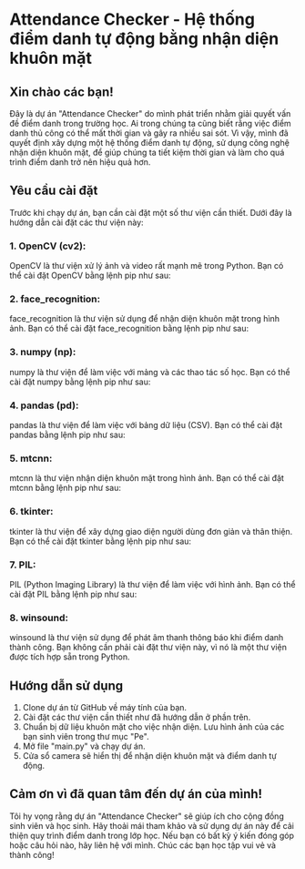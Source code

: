 # Attendance Checker - Hệ thống điểm danh tự động bằng nhận diện khuôn mặt

## Xin chào các bạn!
Đây là dự án "Attendance Checker" do mình phát triển nhằm giải quyết vấn đề điểm danh trong trường học. Ai trong chúng ta cũng biết rằng việc điểm danh thủ công có thể mất thời gian và gây ra nhiều sai sót. Vì vậy, mình đã quyết định xây dựng một hệ thống điểm danh tự động, sử dụng công nghệ nhận diện khuôn mặt, để giúp chúng ta tiết kiệm thời gian và làm cho quá trình điểm danh trở nên hiệu quả hơn.

## Yêu cầu cài đặt
Trước khi chạy dự án, bạn cần cài đặt một số thư viện cần thiết. Dưới đây là hướng dẫn cài đặt các thư viện này:

### 1. OpenCV (cv2):
OpenCV là thư viện xử lý ảnh và video rất mạnh mẽ trong Python. Bạn có thể cài đặt OpenCV bằng lệnh pip như sau:

### 2. face_recognition:
face_recognition là thư viện sử dụng để nhận diện khuôn mặt trong hình ảnh. Bạn có thể cài đặt face_recognition bằng lệnh pip như sau:

### 3. numpy (np):
numpy là thư viện để làm việc với mảng và các thao tác số học. Bạn có thể cài đặt numpy bằng lệnh pip như sau:

### 4. pandas (pd):
pandas là thư viện để làm việc với bảng dữ liệu (CSV). Bạn có thể cài đặt pandas bằng lệnh pip như sau:

### 5. mtcnn:
mtcnn là thư viện nhận diện khuôn mặt trong hình ảnh. Bạn có thể cài đặt mtcnn bằng lệnh pip như sau:

### 6. tkinter:
tkinter là thư viện để xây dựng giao diện người dùng đơn giản và thân thiện. Bạn có thể cài đặt tkinter bằng lệnh pip như sau:

### 7. PIL:
PIL (Python Imaging Library) là thư viện để làm việc với hình ảnh. Bạn có thể cài đặt PIL bằng lệnh pip như sau:

### 8. winsound:
winsound là thư viện sử dụng để phát âm thanh thông báo khi điểm danh thành công. Bạn không cần phải cài đặt thư viện này, vì nó là một thư viện được tích hợp sẵn trong Python.

## Hướng dẫn sử dụng
1. Clone dự án từ GitHub về máy tính của bạn.
2. Cài đặt các thư viện cần thiết như đã hướng dẫn ở phần trên.
3. Chuẩn bị dữ liệu khuôn mặt cho việc nhận diện. Lưu hình ảnh của các bạn sinh viên trong thư mục "Pe".
4. Mở file "main.py" và chạy dự án.
5. Cửa sổ camera sẽ hiển thị để nhận diện khuôn mặt và điểm danh tự động.

## Cảm ơn vì đã quan tâm đến dự án của mình!
Tôi hy vọng rằng dự án "Attendance Checker" sẽ giúp ích cho cộng đồng sinh viên và học sinh. Hãy thoải mái tham khảo và sử dụng dự án này để cải thiện quy trình điểm danh trong lớp học. Nếu bạn có bất kỳ ý kiến đóng góp hoặc câu hỏi nào, hãy liên hệ với mình. Chúc các bạn học tập vui vẻ và thành công!
